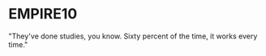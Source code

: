 EMPIRE10
========

"They've done studies, you know.  Sixty percent of the time, it works every time." 
